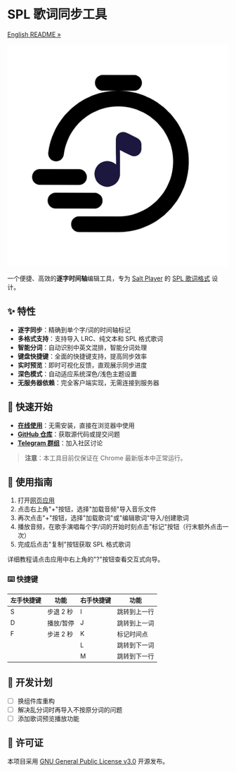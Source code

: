 # SPL 歌词同步工具

[English README »](./README.en-US.md)

![Icon](./favicon.png)

一个便捷、高效的**逐字时间轴**编辑工具，专为 [Salt Player](https://github.com/Moriafly/SaltPlayerSource) 的 [SPL 歌词格式](https://moriafly.com/standards/spl.html) 设计。

## ✨ 特性

- **逐字同步**：精确到单个字/词的时间轴标记
- **多格式支持**：支持导入 LRC、纯文本和 SPL 格式歌词
- **智能分词**：自动识别中英文混排，智能分词处理
- **键盘快捷键**：全面的快捷键支持，提高同步效率
- **实时预览**：即时可视化反馈，直观展示同步进度
- **深色模式**：自动适应系统深色/浅色主题设置
- **无服务器依赖**：完全客户端实现，无需连接到服务器

## 🚀 快速开始

- **[在线使用](https://spl-syncer.ryanyuan.top/)**：无需安装，直接在浏览器中使用  
- **[GitHub 仓库](https://github.com/Tseshongfeeshur/SPL-syncer/)**：获取源代码或提交问题  
- **[Telegram 群组](https://t.me/+J-duJdQv1GAzYjE1)**：加入社区讨论  

> **注意**：本工具目前仅保证在 Chrome 最新版本中正常运行。

## 📖 使用指南

1. 打开[网页应用](https://spl-syncer.ryanyuan.top/)
2. 点击右上角"+"按钮，选择"加载音频"导入音乐文件
3. 再次点击"+"按钮，选择"加载歌词"或"编辑歌词"导入/创建歌词
4. 播放音频，在歌手演唱每个字/词的开始时刻点击"标记"按钮（行末额外点击一次）
5. 完成后点击"复制"按钮获取 SPL 格式歌词

详细教程请点击应用中右上角的"?"按钮查看交互式向导。

### ⌨️ 快捷键

| 左手快捷键 | 功能 | 右手快捷键 | 功能 |
|---------|------|---------|------|
| S | 步退 2 秒 | I | 跳转到上一行 |
| D | 播放/暂停 | J | 跳转到上一词 |
| F | 步进 2 秒 | K | 标记时间点 |
| | | L | 跳转到下一词 |
| | | M | 跳转到下一行 |

## 🔧 开发计划

- [ ] 换组件库重构
- [ ] 解决乱分词时再导入不按原分词的问题
- [ ] 添加歌词预览播放功能

## 📄 许可证

本项目采用 [GNU General Public License v3.0](./LICENSE) 开源发布。
